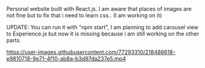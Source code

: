 Personal website built with React.js.
I am aware that places of images are not fine but to fix that i need to learn css.. (I am working on it)

UPDATE: You can run it with "npm start", I am planning to add carousel view to Experience.js but now it is missing because i am still working on the other parts.


https://user-images.githubusercontent.com/77293310/218486618-e9810718-9e71-4f10-ab8a-b3d97da237e5.mp4

